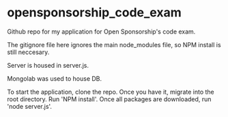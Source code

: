 # opensponsorship_code_exam

Github repo for my application for Open Sponsorship's code exam.

The gitignore file here ignores the main node_modules file, so NPM install is still neccesary.

Server is housed in server.js.

Mongolab was used to house DB.


To start the application, clone the repo. Once you have it, migrate into the root directory. Run 'NPM install'. Once all packages are downloaded, run 'node server.js'.
